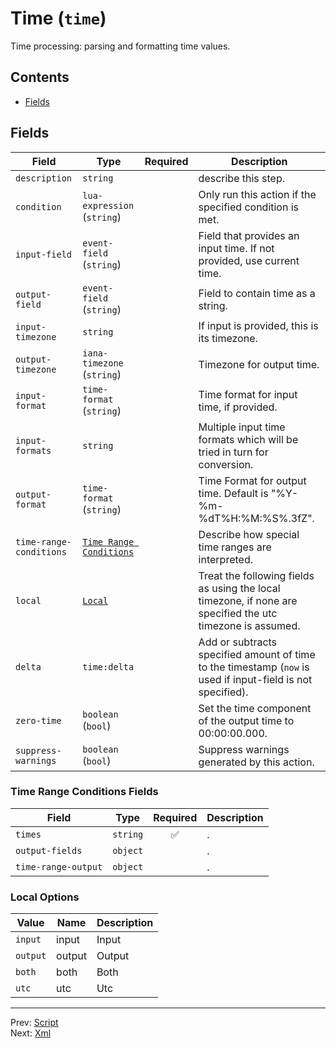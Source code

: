 # Time (`time`)

Time processing: parsing and formatting time values.


## Contents

- [Fields](#fields)




## Fields


| Field | Type | Required | Description |
|---|---|:---:|---|
| `description` | `string` |  | describe this step. |
| `condition` | `lua-expression` (`string`) |  | Only run this action if the specified condition is met. |
| `input-field` | `event-field` (`string`) |  | Field that provides an input time. If not provided, use current time. |
| `output-field` | `event-field` (`string`) |  | Field to contain time as a string. |
| `input-timezone` | `string` |  | If input is provided, this is its timezone. |
| `output-timezone` | `iana-timezone` (`string`) |  | Timezone for output time. |
| `input-format` | `time-format` (`string`) |  | Time format for input time, if provided. |
| `input-formats` | `string` |  | Multiple input time formats which will be tried in turn for conversion. |
| `output-format` | `time-format` (`string`) |  | Time Format for output time. Default is  "%Y-%m-%dT%H:%M:%S%.3fZ". |
| `time-range-conditions` | [`Time Range Conditions`](#time-range-conditions-fields) |  | Describe how special time ranges are interpreted. |
| `local` | [`Local`](#local-options) |  | Treat the following fields as using the local timezone, if none are specified the utc timezone is assumed. |
| `delta` | `time:delta` |  | Add or subtracts specified amount of time to the timestamp (`now` is used if input-field is not specified). |
| `zero-time` | `boolean` (`bool`) |  | Set the time component of the output time to 00:00:00.000. |
| `suppress-warnings` | `boolean` (`bool`) |  | Suppress warnings generated by this action. |





### Time Range Conditions Fields

| Field | Type | Required | Description |
|---|---|:---:|---|
| `times` | `string` | ✅ | . |
| `output-fields` | `object` |  | . |
| `time-range-output` | `object` |  | . |





### Local Options

| Value | Name | Description |
|---|---|---|
| `input` | input | Input |
| `output` | output | Output |
| `both` | both | Both |
| `utc` | utc | Utc |




---
Prev: [Script](script.md)  
Next: [Xml](xml.md)  
